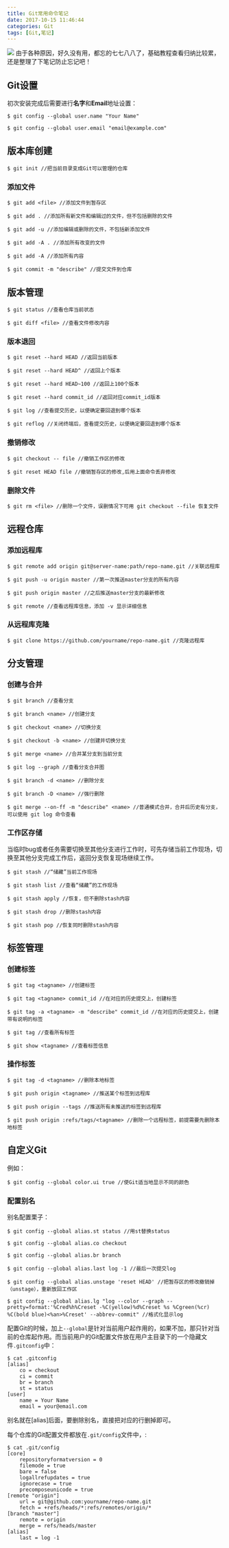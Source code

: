 ```yaml
---
title: Git常用命令笔记
date: 2017-10-15 11:46:44
categories: Git
tags: [Git,笔记]
---
```


<img class="full-image" src="http://oohkvf5b9.bkt.clouddn.com/A06_Gitnote.jpg">
由于各种原因，好久没有用，都忘的七七八八了，基础教程查看归纳比较累，还是整理了下笔记防止忘记吧！
<!--more-->

## Git设置

初次安装完成后需要进行**名字**和**Email**地址设置：

```
$ git config --global user.name "Your Name"

$ git config --global user.email "email@example.com"
```

## 版本库创建

```
$ git init //把当前目录变成Git可以管理的仓库
```

### 添加文件

```
$ git add <file> //添加文件到暂存区

$ git add . //添加所有新文件和编辑过的文件，但不包括删除的文件

$ git add -u //添加编辑或删除的文件，不包括新添加文件

$ git add -A . //添加所有改变的文件

$ git add -A //添加所有内容

$ git commit -m "describe" //提交文件到仓库
```

## 版本管理

```
$ git status //查看仓库当前状态

$ git diff <file> //查看文件修改内容
```

### 版本退回

```
$ git reset --hard HEAD //返回当前版本

$ git reset --hard HEAD^ //返回上个版本

$ git reset --hard HEAD~100 //返回上100个版本

$ git reset --hard commit_id //返回对应commit_id版本

$ git log //查看提交历史，以便确定要回退到哪个版本

$ git reflog //关闭终端后，查看提交历史，以便确定要回退到哪个版本
```

### 撤销修改

```
$ git checkout -- file //撤销工作区的修改

$ git reset HEAD file //撤销暂存区的修改,后用上面命令丢弃修改
```

### 删除文件

```
$ git rm <file> //删除一个文件，误删情况下可用 git checkout --file 恢复文件
```

## 远程仓库

### 添加远程库

```
$ git remote add origin git@server-name:path/repo-name.git //关联远程库

$ git push -u origin master //第一次推送master分支的所有内容

$ git push origin master //之后推送master分支的最新修改

$ git remote //查看远程库信息，添加 -v 显示详细信息
```

### 从远程库克隆

```
$ git clone https://github.com/yourname/repo-name.git //克隆远程库
```

## 分支管理

### 创建与合并

```
$ git branch //查看分支

$ git branch <name> //创建分支

$ git checkout <name> //切换分支

$ git checkout -b <name> //创建并切换分支

$ git merge <name> //合并某分支到当前分支

$ git log --graph //查看分支合并图

$ git branch -d <name> //删除分支

$ git branch -D <name> //强行删除

$ git merge --on-ff -m "describe" <name> //普通模式合并，合并后历史有分支，可以使用 git log 命令查看
```

### 工作区存储

当临时bug或者任务需要切换至其他分支进行工作时，可先存储当前工作现场，切换至其他分支完成工作后，返回分支恢复现场继续工作。

```
$ git stash //“储藏”当前工作现场

$ git stash list //查看“储藏”的工作现场

$ git stash apply //恢复，但不删除stash内容

$ git stash drop //删除stash内容

$ git stash pop //恢复同时删除stash内容
```

## 标签管理

### 创建标签

```
$ git tag <tagname> //创建标签

$ git tag <tagname> commit_id //在对应的历史提交上，创建标签

$ git tag -a <tagname> -m "describe" commit_id //在对应的历史提交上，创建带有说明的标签

$ git tag //查看所有标签

$ git show <tagname> //查看标签信息
```

### 操作标签

```
$ git tag -d <tagname> //删除本地标签

$ git push origin <tagname> //推送某个标签到远程库

$ git push origin --tags //推送所有未推送的标签到远程库

$ git push origin :refs/tags/<tagname> //删除一个远程标签，前提需要先删除本地标签
```

## 自定义Git

例如：

```
$ git config --global color.ui true //使Git适当地显示不同的颜色
```

### 配置别名

别名配置栗子：

```
$ git config --global alias.st status //用st替换status

$ git config --global alias.co checkout

$ git config --global alias.br branch

$ git config --global alias.last log -1 //最后一次提交log

$ git config --global alias.unstage 'reset HEAD' //把暂存区的修改撤销掉（unstage），重新放回工作区

$ git config --global alias.lg "log --color --graph --pretty=format:'%Cred%h%Creset -%C(yellow)%d%Creset %s %Cgreen(%cr) %C(bold blue)<%an>%Creset' --abbrev-commit" //格式化显示log
```

配置Git的时候，加上`--global`是针对当前用户起作用的，如果不加，那只针对当前的仓库起作用。而当前用户的Git配置文件放在用户主目录下的一个隐藏文件`.gitconfig`中：

```
$ cat .gitconfig
[alias]
    co = checkout
    ci = commit
    br = branch
    st = status
[user]
    name = Your Name
    email = your@email.com
```
别名就在[alias]后面，要删除别名，直接把对应的行删掉即可。

每个仓库的Git配置文件都放在`.git/config`文件中，:

```
$ cat .git/config 
[core]
    repositoryformatversion = 0
    filemode = true
    bare = false
    logallrefupdates = true
    ignorecase = true
    precomposeunicode = true
[remote "origin"]
    url = git@github.com:yourname/repo-name.git
    fetch = +refs/heads/*:refs/remotes/origin/*
[branch "master"]
    remote = origin
    merge = refs/heads/master
[alias]
    last = log -1
```



